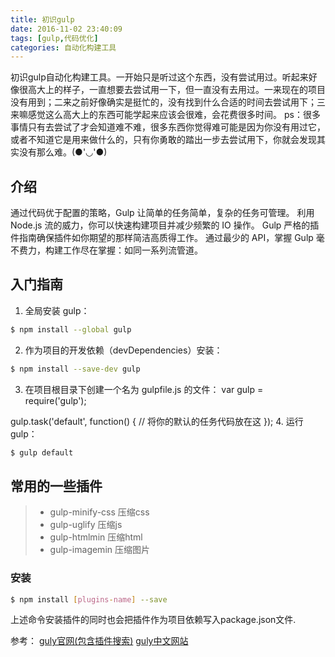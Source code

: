 ```yaml
---
title: 初识gulp
date: 2016-11-02 23:40:09
tags: [gulp,代码优化]
categories: 自动化构建工具
---
```


初识gulp自动化构建工具。一开始只是听过这个东西，没有尝试用过。听起来好像很高大上的样子，一直想要去尝试用一下，但一直没有去用过。一来现在的项目没有用到；二来之前好像确实是挺忙的，没有找到什么合适的时间去尝试用下；三来嘛感觉这么高大上的东西可能学起来应该会很难，会花费很多时间。
ps：很多事情只有去尝试了才会知道难不难，很多东西你觉得难可能是因为你没有用过它，或者不知道它是用来做什么的，只有你勇敢的踏出一步去尝试用下，你就会发现其实没有那么难。(●'◡'●)
<!-- more -->

## 介绍
通过代码优于配置的策略，Gulp 让简单的任务简单，复杂的任务可管理。
利用 Node.js 流的威力，你可以快速构建项目并减少频繁的 IO 操作。
Gulp 严格的插件指南确保插件如你期望的那样简洁高质得工作。
通过最少的 API，掌握 Gulp 毫不费力，构建工作尽在掌握：如同一系列流管道。

## 入门指南
1. 全局安装 gulp：
``` bash
$ npm install --global gulp
```
2. 作为项目的开发依赖（devDependencies）安装：
``` bash
$ npm install --save-dev gulp
```
3. 在项目根目录下创建一个名为 gulpfile.js 的文件：
var gulp = require('gulp');

gulp.task('default', function() {
  // 将你的默认的任务代码放在这
});
4. 运行 gulp：
``` bash
$ gulp default
```

## 常用的一些插件

> * gulp-minify-css	压缩css
> * gulp-uglify	压缩js
> * gulp-htmlmin	压缩html
> * gulp-imagemin	压缩图片
### 安装
``` bash
$ npm install [plugins-name] --save
```
上述命令安装插件的同时也会把插件作为项目依赖写入package.json文件.

参考：
[guly官网(包含插件搜索)](http://gulpjs.com/)
[guly中文网站](http://www.gulpjs.com.cn/)